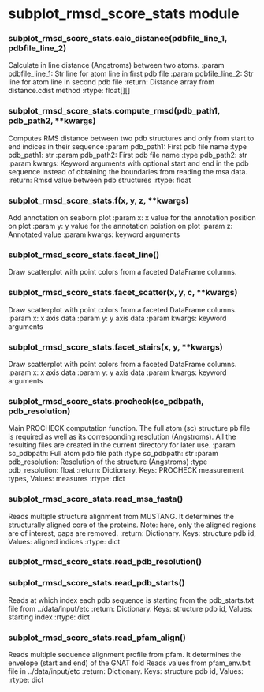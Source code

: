 # subplot_rmsd_score_stats module


### subplot_rmsd_score_stats.calc_distance(pdbfile_line_1, pdbfile_line_2)
Calculate in line distance (Angstroms) between two atoms.
:param pdbfile_line_1: Str line for atom line in first pdb file
:param pdbfile_line_2: Str line for atom line in second pdb file
:return: Distance array from distance.cdist method
:rtype: float[][]


### subplot_rmsd_score_stats.compute_rmsd(pdb_path1, pdb_path2, \*\*kwargs)
Computes RMS distance between two pdb structures and only from start to end indices in their sequence
:param pdb_path1: First pdb file name
:type pdb_path1: str
:param pdb_path2: First pdb file name
:type pdb_path2: str
:param kwargs: Keyword arguments with optional start and end in the pdb sequence instead of obtaining the
boundaries from reading the msa data.
:return: Rmsd value between pdb structures
:rtype: float


### subplot_rmsd_score_stats.f(x, y, z, \*\*kwargs)
Add annotation on seaborn plot
:param x: x value for the annotation position on plot
:param y: y value for the annotation poistion on plot
:param z: Annotated value
:param kwargs: keyword arguments


### subplot_rmsd_score_stats.facet_line()
Draw scatterplot with point colors from a faceted DataFrame columns.


### subplot_rmsd_score_stats.facet_scatter(x, y, c, \*\*kwargs)
Draw scatterplot with point colors from a faceted DataFrame columns.
:param x: x axis data
:param y: y axis data
:param kwargs: keyword arguments


### subplot_rmsd_score_stats.facet_stairs(x, y, \*\*kwargs)
Draw scatterplot with point colors from a faceted DataFrame columns.
:param x: x axis data
:param y: y axis data
:param kwargs: keyword arguments


### subplot_rmsd_score_stats.procheck(sc_pdbpath, pdb_resolution)
Main PROCHECK computation function. The full atom (sc) structure pb file is required as well as its corresponding
resolution (Angstroms). All the resulting files are created in the current directory for later use.
:param sc_pdbpath: Full atom pdb file path
:type sc_pdbpath: str
:param pdb_resolution: Resolution of the structure (Angstroms)
:type pdb_resolution: float
:return: Dictionary. Keys: PROCHECK measurement types, Values: measures
:rtype: dict


### subplot_rmsd_score_stats.read_msa_fasta()
Reads multiple structure alignment from MUSTANG. It determines the structurally aligned core of the proteins.
Note: here, only the aligned regions are of interest, gaps are removed.
:return: Dictionary. Keys: structure pdb id, Values: aligned indices
:rtype: dict


### subplot_rmsd_score_stats.read_pdb_resolution()

### subplot_rmsd_score_stats.read_pdb_starts()
Reads at which index each pdb sequence is starting from the pdb_starts.txt file from ../data/input/etc
:return: Dictionary. Keys: structure pdb id, Values: starting index
:rtype: dict


### subplot_rmsd_score_stats.read_pfam_align()
Reads multiple sequence alignment profile from pfam. It determines the envelope (start and end) of the GNAT fold
Reads values from pfam_env.txt file in ../data/input/etc
:return: Dictionary. Keys: structure pdb id, Values:
:rtype: dict
